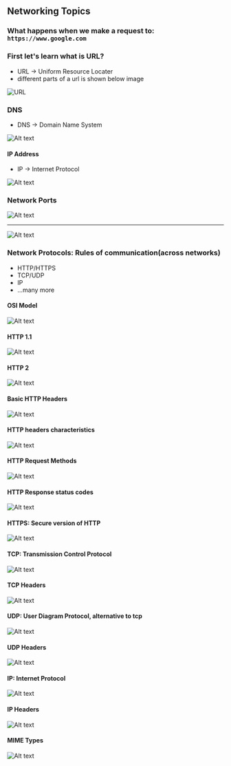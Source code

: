 ## Networking Topics

### What happens when we make a request to: `https://www.google.com`

### First let's learn what is URL?

- URL -> Uniform Resource Locater
- different parts of a url is shown below image

![URL](./images/image.png)

### DNS

- DNS -> Domain Name System

![Alt text](./images/image-1.png)

#### IP Address

- IP -> Internet Protocol

![Alt text](./images/image-2.png)

### Network Ports

![Alt text](./images/image-3.png)

---

![Alt text](./images/image-4.png)

### Network Protocols: Rules of communication(across networks)

- HTTP/HTTPS
- TCP/UDP
- IP
- ...many more

#### OSI Model

![Alt text](./images/image-5.png)

#### HTTP 1.1

![Alt text](./images/image-6.png)

#### HTTP 2

![Alt text](./images/image-7.png)

#### Basic HTTP Headers

![Alt text](./images/image-8.png)

#### HTTP headers characteristics

![Alt text](./images/image-16.png)

#### HTTP Request Methods

![Alt text](./images/image-17.png)

#### HTTP Response status codes

![Alt text](./images/image-18.png)

#### HTTPS: Secure version of HTTP

![Alt text](./images/image-9.png)

#### TCP: Transmission Control Protocol

![Alt text](./images/image-10.png)

#### TCP Headers

![Alt text](./images/image-11.png)

#### UDP: User Diagram Protocol, alternative to tcp

![Alt text](./images/image-12.png)

#### UDP Headers

![Alt text](./images/image-13.png)

#### IP: Internet Protocol

![Alt text](./images/image-14.png)

#### IP Headers

![Alt text](./images/image-15.png)

#### MIME Types

![Alt text](./images/image-19.png)
